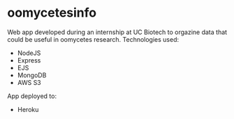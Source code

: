 # oomycetesinfo
Web app developed during an internship at UC Biotech to orgazine data that could be useful in oomycetes research.
Technologies used:
  * NodeJS
  * Express
  * EJS
  * MongoDB
  * AWS S3

App deployed to:
  * Heroku
